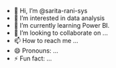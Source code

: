 - 👋 Hi, I’m @sarita-rani-sys
- 👀 I’m interested in data analysis
- 🌱 I’m currently learning Power BI.
- 💞️ I’m looking to collaborate on ...
- 📫 How to reach me ...
- 😄 Pronouns: ...
- ⚡ Fun fact: ...

<!---
sarita-rani-sys/sarita-rani-sys is a ✨ special ✨ repository because its `README.md` (this file) appears on your GitHub profile.
You can click the Preview link to take a look at your changes.
--->
